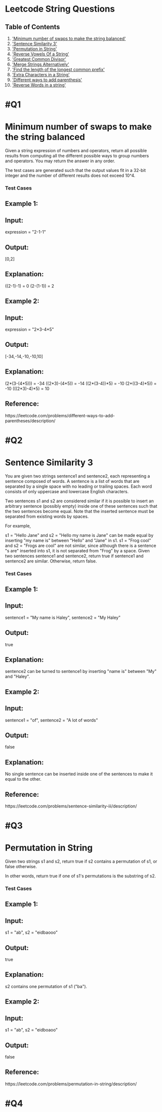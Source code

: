 # Leetcode String Questions 

## Table of Contents
1. ['Minimum number of swaps to make the string balanced'](#Q1)
2. ['Sentence Similarity 3'](#Q2)
3. ['Permutation in String'](#Q3)
4. ['Reverse Vowels Of a String'](#Q4)
5. ['Greatest Common Divisor'](#Q5)
6. ['Merge Strings Alternatively'](#Q6)
7. ['Find the length of the longest common prefix'](#Q7)
8. ['Extra Characters in a String'](#Q8)
9. ['Different ways to add parenthesis'](#Q9)
10. ['Reverse Words in a string'](#Q10)


# #Q1 
<h1>Minimum number of swaps to make the string balanced</h1>
Given a string expression of numbers and operators, return all possible results from computing all the different possible ways to group numbers and operators. You may return the answer in any order.

The test cases are generated such that the output values fit in a 32-bit integer and the number of different results does not exceed 10^4.

### Test Cases 
<h2>Example 1:</h2>

<h2>Input:</h2>expression = "2-1-1"
<h2>Output:</h2> [0,2]
<h2>Explanation:</h2>
((2-1)-1) = 0 
(2-(1-1)) = 2


<h2>Example 2:</h2>

<h2>Input:</h2> expression = "2*3-4*5"
<h2>Output:</h2> [-34,-14,-10,-10,10]
<h2>Explanation:</h2>
(2*(3-(4*5))) = -34 
((2*3)-(4*5)) = -14 
((2*(3-4))*5) = -10 
(2*((3-4)*5)) = -10 
(((2*3)-4)*5) = 10

<h2>Reference:</h2>
https://leetcode.com/problems/different-ways-to-add-parentheses/description/


# #Q2
<h1>Sentence Similarity 3</h1>
You are given two strings sentence1 and sentence2, each representing a sentence composed of words. A sentence is a list of words that are separated by a single space with no leading or trailing spaces. Each word consists of only uppercase and lowercase English characters.

Two sentences s1 and s2 are considered similar if it is possible to insert an arbitrary sentence (possibly empty) inside one of these sentences such that the two sentences become equal. Note that the inserted sentence must be separated from existing words by spaces.

For example,

s1 = "Hello Jane" and s2 = "Hello my name is Jane" can be made equal by inserting "my name is" between "Hello" and "Jane" in s1.
s1 = "Frog cool" and s2 = "Frogs are cool" are not similar, since although there is a sentence "s are" inserted into s1, it is not separated from "Frog" by a space.
Given two sentences sentence1 and sentence2, return true if sentence1 and sentence2 are similar. Otherwise, return false.


### Test Cases 
<h2>Example 1:</h2>

<h2>Input:</h2>sentence1 = "My name is Haley", sentence2 = "My Haley"
<h2>Output:</h2> true
<h2>Explanation:</h2>
sentence2 can be turned to sentence1 by inserting "name is" between "My" and "Haley".

<h2> Example 2:</h2>

<h2>Input:</h2> sentence1 = "of", sentence2 = "A lot of words"
<h2>Output:</h2> false
<h2>Explanation:</h2>
No single sentence can be inserted inside one of the sentences to make it equal to the other.

<h2>Reference:</h2>
https://leetcode.com/problems/sentence-similarity-iii/description/


# #Q3
<h1>Permutation in String</h1>

Given two strings s1 and s2, return true if s2 contains a 
permutation
 of s1, or false otherwise.

In other words, return true if one of s1's permutations is the substring of s2.

### Test Cases 
<h2>Example 1:</h2>

<h2>Input:</h2> s1 = "ab", s2 = "eidbaooo"
<h2>Output:</h2> true
<h2>Explanation:</h2>
s2 contains one permutation of s1 ("ba").

<h2> Example 2:</h2>

<h2>Input:</h2> s1 = "ab", s2 = "eidboaoo"
<h2>Output:</h2> false

<h2>Reference:</h2>
https://leetcode.com/problems/permutation-in-string/description/



# #Q4

<h1></h1>
